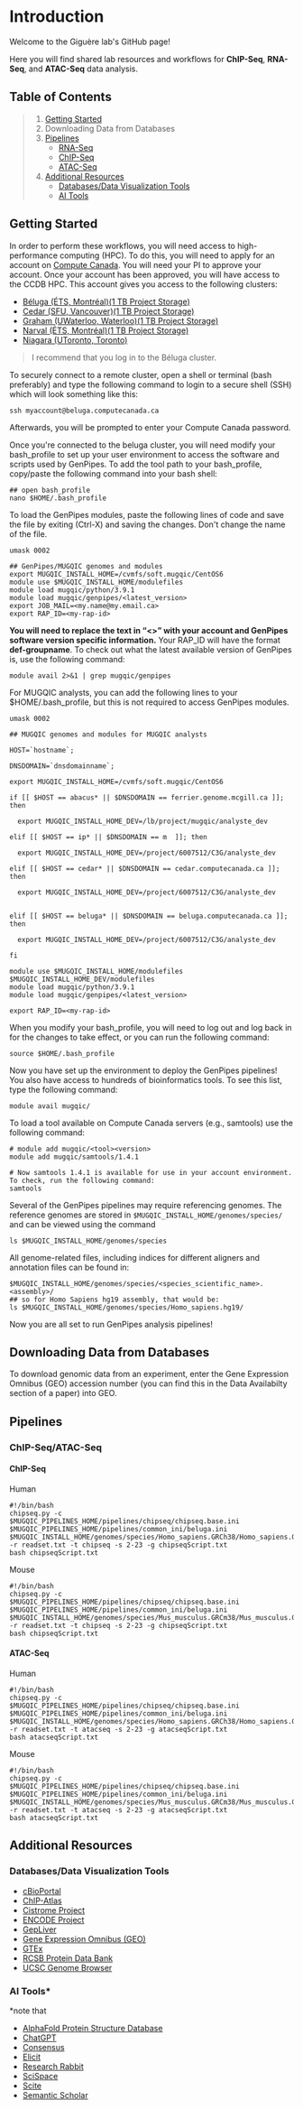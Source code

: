 # Introduction
Welcome to the Giguère lab's GitHub page!

Here you will find shared lab resources and workflows for **ChIP-Seq**, **RNA-Seq**, and **ATAC-Seq** data analysis.

## Table of Contents
> 1. [Getting Started](https://github.com/giguerelab/giguerelab/edit/main/README.md#getting-started)
> 2. Downloading Data from Databases
> 3. [Pipelines](https://github.com/giguerelab/giguerelab/edit/main/README.md#pipelines)
>    - [RNA-Seq](https://github.com/giguerelab/giguerelab/edit/main/README.md#rna-seq)
>    - [ChIP-Seq](https://github.com/giguerelab/giguerelab/edit/main/README.md#chip-seq)
>    - [ATAC-Seq](https://github.com/giguerelab/giguerelab/edit/main/README.md#atac-seq)
> 4. [Additional Resources](https://github.com/giguerelab/giguerelab/edit/main/README.md#additional-resources)
>    - [Databases/Data Visualization Tools](https://github.com/giguerelab/giguerelab/edit/main/README.md#databases)
>    - [AI Tools](https://github.com/giguerelab/giguerelab/edit/main/README.md#ai-tools)
  
## Getting Started
In order to perform these workflows, you will need access to high-performance computing (HPC). To do this, you will need to apply for an account on [Compute Canada](https://ccdb.alliancecan.ca/). You will need your PI to approve your account. Once your account has been approved, you will have access to the CCDB HPC. This account gives you access to the following clusters:
- [Béluga (ÉTS, Montréal)(1 TB Project Storage)](https://docs.alliancecan.ca/wiki/B%C3%A9luga/en)
- [Cedar (SFU, Vancouver)(1 TB Project Storage)](https://docs.alliancecan.ca/wiki/B%C3%A9luga/en)
- [Graham (UWaterloo, Waterloo)(1 TB Project Storage)](https://docs.alliancecan.ca/wiki/Graham)
- [Narval (ÉTS, Montréal)(1 TB Project Storage)](https://docs.alliancecan.ca/wiki/Narval/en)
- [Niagara (UToronto, Toronto)](https://docs.alliancecan.ca/wiki/Niagara)

> I recommend that you log in to the Béluga cluster.

To securely connect to a remote cluster, open a shell or terminal (bash preferably) and type the following command to login to a secure shell (SSH) which will look something like this: 

`ssh myaccount@beluga.computecanada.ca`

Afterwards, you will be prompted to enter your Compute Canada password. 

Once you're connected to the beluga cluster, you will need modify your bash_profile to set up your user environment to access the software and scripts used by GenPipes. To add the tool path to your bash_profile, copy/paste the following command into your bash shell:

```
## open bash_profile
nano $HOME/.bash_profile
```

To load the GenPipes modules, paste the following lines of code and save the file by exiting (Ctrl-X) and saving the changes. Don't change the name of the file.

```
umask 0002

## GenPipes/MUGQIC genomes and modules
export MUGQIC_INSTALL_HOME=/cvmfs/soft.mugqic/CentOS6
module use $MUGQIC_INSTALL_HOME/modulefiles
module load mugqic/python/3.9.1
module load mugqic/genpipes/<latest_version>
export JOB_MAIL=<my.name@my.email.ca>
export RAP_ID=<my-rap-id>
```

**You will need to replace the text in “<>” with your account and GenPipes software version specific information.** Your RAP_ID will have the format **def-groupname**. To check out what the latest available version of GenPipes is, use the following command:

```
module avail 2>&1 | grep mugqic/genpipes
```

For MUGQIC analysts, you can add the following lines to your $HOME/.bash_profile, but this is not required to access GenPipes modules. 

```
umask 0002

## MUGQIC genomes and modules for MUGQIC analysts

HOST=`hostname`;

DNSDOMAIN=`dnsdomainname`;

export MUGQIC_INSTALL_HOME=/cvmfs/soft.mugqic/CentOS6

if [[ $HOST == abacus* || $DNSDOMAIN == ferrier.genome.mcgill.ca ]]; then

  export MUGQIC_INSTALL_HOME_DEV=/lb/project/mugqic/analyste_dev

elif [[ $HOST == ip* || $DNSDOMAIN == m  ]]; then

  export MUGQIC_INSTALL_HOME_DEV=/project/6007512/C3G/analyste_dev

elif [[ $HOST == cedar* || $DNSDOMAIN == cedar.computecanada.ca ]]; then

  export MUGQIC_INSTALL_HOME_DEV=/project/6007512/C3G/analyste_dev


elif [[ $HOST == beluga* || $DNSDOMAIN == beluga.computecanada.ca ]]; then

  export MUGQIC_INSTALL_HOME_DEV=/project/6007512/C3G/analyste_dev

fi

module use $MUGQIC_INSTALL_HOME/modulefiles $MUGQIC_INSTALL_HOME_DEV/modulefiles
module load mugqic/python/3.9.1
module load mugqic/genpipes/<latest_version>

export RAP_ID=<my-rap-id>
```

When you modify your bash_profile, you will need to log out and log back in for the changes to take effect, or you can run the following command:

```
source $HOME/.bash_profile
```

Now you have set up the environment to deploy the GenPipes pipelines! You also have access to hundreds of bioinformatics tools. To see this list, type the following command:

```
module avail mugqic/
```

To load a tool available on Compute Canada servers (e.g., samtools) use the following command:

```
# module add mugqic/<tool><version>
module add mugqic/samtools/1.4.1

# Now samtools 1.4.1 is available for use in your account environment. To check, run the following command:
samtools
```

Several of the GenPipes pipelines may require referencing genomes. The reference genomes are stored in `$MUGQIC_INSTALL_HOME/genomes/species/` and can be viewed using the command 

```
ls $MUGQIC_INSTALL_HOME/genomes/species
```

All genome-related files, including indices for different aligners and annotation files can be found in:

```
$MUGQIC_INSTALL_HOME/genomes/species/<species_scientific_name>.<assembly>/
## so for Homo Sapiens hg19 assembly, that would be:
ls $MUGQIC_INSTALL_HOME/genomes/species/Homo_sapiens.hg19/
```

Now you are all set to run GenPipes analysis pipelines!

## Downloading Data from Databases

To download genomic data from an experiment, enter the Gene Expression Omnibus (GEO) accession number (you can find this in the Data Availabilty section of a paper) into GEO. 

## Pipelines

### ChIP-Seq/ATAC-Seq

#### ChIP-Seq
Human

```
#!/bin/bash
chipseq.py -c $MUGQIC_PIPELINES_HOME/pipelines/chipseq/chipseq.base.ini $MUGQIC_PIPELINES_HOME/pipelines/common_ini/beluga.ini $MUGQIC_INSTALL_HOME/genomes/species/Homo_sapiens.GRCh38/Homo_sapiens.GRCh38.ini -r readset.txt -t chipseq -s 2-23 -g chipseqScript.txt
bash chipseqScript.txt
```

Mouse

```
#!/bin/bash
chipseq.py -c $MUGQIC_PIPELINES_HOME/pipelines/chipseq/chipseq.base.ini $MUGQIC_PIPELINES_HOME/pipelines/common_ini/beluga.ini $MUGQIC_INSTALL_HOME/genomes/species/Mus_musculus.GRCm38/Mus_musculus.GRCm38.ini -r readset.txt -t chipseq -s 2-23 -g chipseqScript.txt
bash chipseqScript.txt
```

#### ATAC-Seq
Human

```
#!/bin/bash
chipseq.py -c $MUGQIC_PIPELINES_HOME/pipelines/chipseq/chipseq.base.ini $MUGQIC_PIPELINES_HOME/pipelines/common_ini/beluga.ini $MUGQIC_INSTALL_HOME/genomes/species/Homo_sapiens.GRCh38/Homo_sapiens.GRCh38.ini -r readset.txt -t atacseq -s 2-23 -g atacseqScript.txt
bash atacseqScript.txt
```

Mouse

```
#!/bin/bash
chipseq.py -c $MUGQIC_PIPELINES_HOME/pipelines/chipseq/chipseq.base.ini $MUGQIC_PIPELINES_HOME/pipelines/common_ini/beluga.ini $MUGQIC_INSTALL_HOME/genomes/species/Mus_musculus.GRCm38/Mus_musculus.GRCm38.ini -r readset.txt -t atacseq -s 2-23 -g atacseqScript.txt
bash atacseqScript.txt
```

## Additional Resources

### Databases/Data Visualization Tools
- [cBioPortal](https://www.cbioportal.org/)
- [ChIP-Atlas](https://chip-atlas.org/)
- [Cistrome Project](http://cistrome.org/)
- [ENCODE Project](https://www.encodeproject.org/)
- [GepLiver](http://www.gepliver.org/#/home)
- [Gene Expression Omnibus (GEO)](https://www.ncbi.nlm.nih.gov/geo/)
- [GTEx](https://www.gtexportal.org/home/)
- [RCSB Protein Data Bank](https://www.rcsb.org/)
- [UCSC Genome Browser](https://genome.ucsc.edu/)

### AI Tools*
*note that
- [AlphaFold Protein Structure Database](https://alphafold.ebi.ac.uk/)
- [ChatGPT](https://chat.openai.com/)
- [Consensus](https://consensus.app/search/)
- [Elicit](https://elicit.com/)
- [Research Rabbit](https://www.researchrabbit.ai/)
- [SciSpace](https://typeset.io/)
- [Scite](https://scite.ai/assistant)
- [Semantic Scholar](https://www.semanticscholar.org/)
